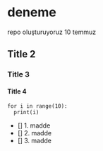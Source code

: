 # deneme
repo oluşturuyoruz 10 temmuz

## Title 2
### Title 3
#### Title 4

    for i in range(10):
      print(i)


- [] 1. madde
- [] 2. madde
- [] 3. madde
